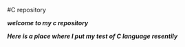 #C repository

***welcome to my c repository***

___Here is a place where I put my test of C language resentily___
